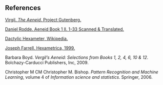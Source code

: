 ## References

[Virgil. *The Aeneid*. Project Gutenberg.][gutenberg-aeneid]

[Daniel Rodde. Aeneid Book 1 ll. 1-33 Scanned & Translated.][rodde-aeneid]

[Dactylic Hexameter, Wikipedia.][dactylic-hexameter-wiki]

[Joseph Farrell. Hexametrica, 1999.][hexametrica-course]

Barbara Boyd. *Vergil’s Aeneid: Selections from Books 1, 2, 4, 6, 10 & 12*. Bolchazy-Carducci Publishers, Inc, 2009.

Christopher M CM Christopher M. Bishop. *Pattern Recognition and Machine Learning*, volume 4 of *Information science and statistics*. Springer, 2006.

[gutenberg-aeneid]: http://www.gutenberg.org/files/227/227-h/227-h.htm
[rodde-aeneid]: http://www.fenwickfriars.com/Page/246
[dactylic-hexameter-wiki]: https://en.wikipedia.org/wiki/Dactylic_hexameter
[hexametrica-course]: http://www.skidmore.edu/academics/classics/courses/metrica/
